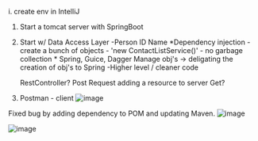 
i. create env in IntelliJ 

1. Start a tomcat server with SpringBoot
2. Start w/ Data Access Layer
	-Person
		ID
		Name
	*Dependency injection
		- create a bunch of objects
		- 'new ContactListService()'
		- no garbage collection
		* Spring, Guice, Dagger 
			Manage obj's
			-> deligating the creation of obj's to Spring
		-Higher level / cleaner code
		
	RestController?
	Post Request
		adding a resource to server
	Get? 
3. Postman - client
![image](https://github.com/bljptrpl/Java_webdev/assets/79495801/0d12ffc8-fa21-4afa-8b9e-0770a3852cb7)


Fixed bug by adding dependency to POM and updating Maven.
![image](https://github.com/bljptrpl/Java_webdev/assets/79495801/190b6993-27fa-4fb7-9765-744018560366)

![image](https://github.com/bljptrpl/Java_webdev/assets/79495801/64b4c8a9-2628-46ec-8c6e-806639c0b514)
